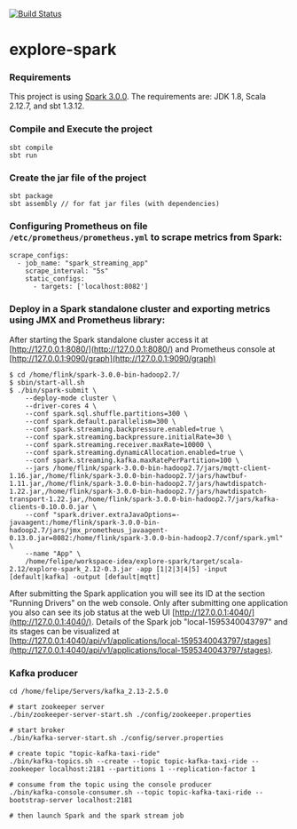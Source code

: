 
[![Build Status](https://api.travis-ci.org/felipegutierrez/explore-spark.svg?branch=master)](https://travis-ci.org/felipegutierrez/explore-spark)

# explore-spark

### Requirements
This project is using [Spark 3.0.0](https://spark.apache.org/releases/spark-release-3-0-0.html). The requirements are: JDK 1.8, Scala 2.12.7, and sbt 1.3.12.

### Compile and Execute the project
```
sbt compile
sbt run
```
### Create the jar file of the project
```
sbt package
sbt assembly // for fat jar files (with dependencies)
```
### Configuring Prometheus on file `/etc/prometheus/prometheus.yml` to scrape metrics from Spark:
```
scrape_configs:
  - job_name: "spark_streaming_app"
    scrape_interval: "5s"
    static_configs:
      - targets: ['localhost:8082']
```
### Deploy in a Spark standalone cluster and exporting metrics using JMX and Prometheus library:

After starting the Spark standalone cluster access it at [http://127.0.0.1:8080/](http://127.0.0.1:8080/) and Prometheus console at [http://127.0.0.1:9090/graph](http://127.0.0.1:9090/graph)
```
$ cd /home/flink/spark-3.0.0-bin-hadoop2.7/
$ sbin/start-all.sh
$ ./bin/spark-submit \
    --deploy-mode cluster \
    --driver-cores 4 \
    --conf spark.sql.shuffle.partitions=300 \
    --conf spark.default.parallelism=300 \
    --conf spark.streaming.backpressure.enabled=true \
    --conf spark.streaming.backpressure.initialRate=30 \
    --conf spark.streaming.receiver.maxRate=10000 \
    --conf spark.streaming.dynamicAllocation.enabled=true \
    --conf spark.streaming.kafka.maxRatePerPartition=100 \
    --jars /home/flink/spark-3.0.0-bin-hadoop2.7/jars/mqtt-client-1.16.jar,/home/flink/spark-3.0.0-bin-hadoop2.7/jars/hawtbuf-1.11.jar,/home/flink/spark-3.0.0-bin-hadoop2.7/jars/hawtdispatch-1.22.jar,/home/flink/spark-3.0.0-bin-hadoop2.7/jars/hawtdispatch-transport-1.22.jar,/home/flink/spark-3.0.0-bin-hadoop2.7/jars/kafka-clients-0.10.0.0.jar \
    --conf "spark.driver.extraJavaOptions=-javaagent:/home/flink/spark-3.0.0-bin-hadoop2.7/jars/jmx_prometheus_javaagent-0.13.0.jar=8082:/home/flink/spark-3.0.0-bin-hadoop2.7/conf/spark.yml" \
    --name "App" \
    /home/felipe/workspace-idea/explore-spark/target/scala-2.12/explore-spark_2.12-0.3.jar -app [1|2|3|4|5] -input [default|kafka] -output [default|mqtt]
```
After submitting the Spark application you will see its ID at the section "Running Drivers" on the web console. Only after submitting one application you also can see its job status at the web UI [http://127.0.0.1:4040/](http://127.0.0.1:4040/). Details of the Spark job "local-1595340043797" and its stages can be visualized at [http://127.0.0.1:4040/api/v1/applications/local-1595340043797/stages](http://127.0.0.1:4040/api/v1/applications/local-1595340043797/stages).

### Kafka producer

```
cd /home/felipe/Servers/kafka_2.13-2.5.0

# start zookeeper server
./bin/zookeeper-server-start.sh ./config/zookeeper.properties

# start broker
./bin/kafka-server-start.sh ./config/server.properties

# create topic "topic-kafka-taxi-ride"
./bin/kafka-topics.sh --create --topic topic-kafka-taxi-ride --zookeeper localhost:2181 --partitions 1 --replication-factor 1

# consume from the topic using the console producer
./bin/kafka-console-consumer.sh --topic topic-kafka-taxi-ride --bootstrap-server localhost:2181

# then launch Spark and the spark stream job
```



